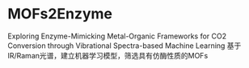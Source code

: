 # MOFs2Enzyme
Exploring Enzyme-Mimicking Metal-Organic Frameworks for CO2 Conversion through Vibrational Spectra-based Machine Learning
基于IR/Raman光谱，建立机器学习模型，筛选具有仿酶性质的MOFs
